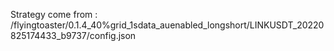 Strategy come from : /flyingtoaster/0.1.4_40%grid_1sdata_auenabled_longshort/LINKUSDT_20220825174433_b9737/config.json